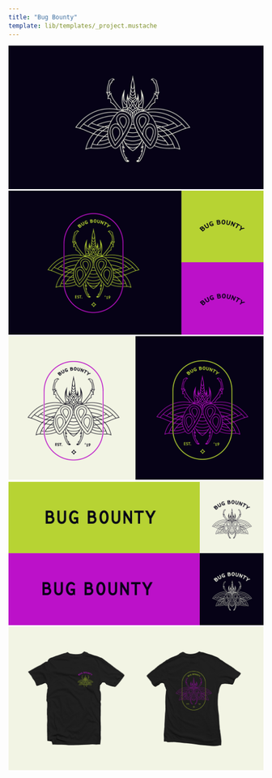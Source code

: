```yaml
---
title: "Bug Bounty"
template: lib/templates/_project.mustache
---
```


<img class='project-photo' src="../assets/bug_bounty/bug-bounty-1.png">
<img class='project-photo' src="../assets/bug_bounty/bug-bounty-2.png">
<img class='project-photo' src="../assets/bug_bounty/bug-bounty-3.png">
<img class='project-photo' src="../assets/bug_bounty/bug-bounty-4.png">
<img class='project-photo' src="../assets/bug_bounty/bug-bounty-5.png">